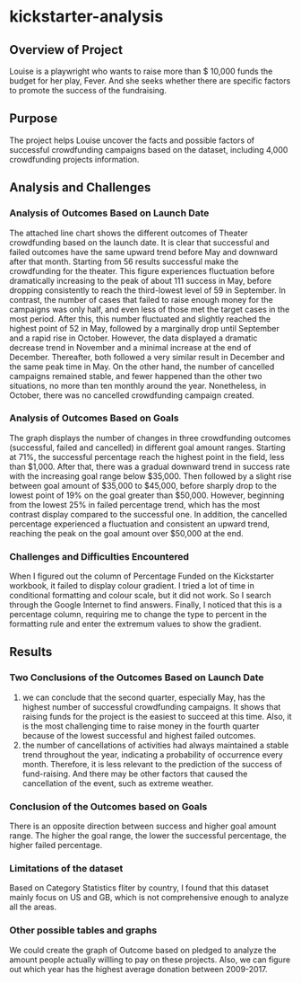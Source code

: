 # kickstarter-analysis


## Overview of Project
Louise is a playwright who wants to raise more than $ 10,000 funds the budget for her play, Fever. And she seeks whether there are specific factors to promote the success of the fundraising. 

## Purpose
The project helps Louise uncover the facts and possible factors of successful crowdfunding campaigns based on the dataset, including 4,000 crowdfunding projects information. 


## Analysis and Challenges

### Analysis of Outcomes Based on Launch Date 
The attached line chart shows the different outcomes of Theater crowdfunding based on the launch date. It is clear that successful and failed outcomes have the same upward trend before May and downward after that month. Starting from 56 results successful make the crowdfunding for the theater. This figure experiences fluctuation before dramatically increasing to the peak of about 111 success in May, before dropping consistently to reach the third-lowest level of 59 in September. In contrast, the number of cases that failed to raise enough money for the campaigns was only half, and even less of those met the target cases in the most period. After this, this number fluctuated and slightly reached the highest point of 52 in May, followed by a marginally drop until September and a rapid rise in October. However, the data displayed a dramatic decrease trend in November and a minimal increase at the end of December. Thereafter, both followed a very similar result in December and the same peak time in May. On the other hand, the number of cancelled campaigns remained stable, and fewer happened than the other two situations, no more than ten monthly around the year. Nonetheless, in October, there was no cancelled crowdfunding campaign created. 

### Analysis of Outcomes Based on Goals
The graph displays the number of changes in three crowdfunding outcomes (successful, failed and cancelled) in different goal amount ranges. Starting at 71%, the successful percentage reach the highest point in the field, less than $1,000. After that, there was a gradual downward trend in success rate with the increasing goal range below $35,000. Then followed by a slight rise between goal amount of $35,000 to $45,000, before sharply drop to the lowest point of 19% on the goal greater than $50,000. However, beginning from the lowest 25% in failed percentage trend, which has the most contrast display compared to the successful one. In addition, the cancelled percentage experienced a fluctuation and consistent an upward trend, reaching the peak on the goal amount over $50,000 at the end. 

### Challenges and Difficulties Encountered
When I figured out the column of Percentage Funded on the Kickstarter workbook, it failed to display colour gradient. I tried a lot of time in conditional formatting and colour scale, but it did not work. So I search through the Google Internet to find answers. Finally, I noticed that this is a percentage column, requiring me to change the type to percent in the formatting rule and enter the extremum values to show the gradient. 


## Results

### Two Conclusions of the Outcomes Based on Launch Date
1. we can conclude that the second quarter, especially May, has the highest number of successful crowdfunding campaigns. It shows that raising funds for the project is the easiest to succeed at this time. Also, it is the most challenging time to raise money in the fourth quarter because of the lowest successful and highest failed outcomes. 
2. the number of cancellations of activities had always maintained a stable trend throughout the year, indicating a probability of occurrence every month. Therefore, it is less relevant to the prediction of the success of fund-raising. And there may be other factors that caused the cancellation of the event, such as extreme weather.

### Conclusion of the Outcomes based on Goals
There is an opposite direction between success and higher goal amount range. The higher the goal range, the lower the successful percentage, the higher failed percentage. 

### Limitations of the dataset 
Based on Category Statistics fliter by country, I found that this dataset mainly focus on US and GB, which is not comprehensive enough to analyze all the areas.

### Other possible tables and graphs 
We could create the graph of Outcome based on pledged to analyze the amount people actually willling to pay on these projects. Also, we can figure out which year has the highest average donation between 2009-2017.
